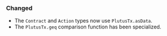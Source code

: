 ### Changed

- The `Contract` and `Action` types now use `PlutusTx.asData`.
- The `PlutusTx.geq` comparison function has been specialized.
